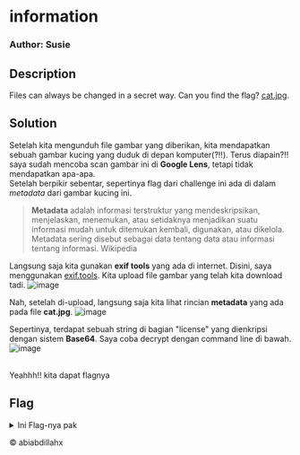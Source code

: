 # information
### Author: Susie

## Description
Files can always be changed in a secret way. Can you find the flag? [cat.jpg](https://mercury.picoctf.net/static/7cf6a33f90deeeac5c73407a1bdc99b6/cat.jpg).

## Solution
Setelah kita mengunduh file gambar yang diberikan, kita mendapatkan sebuah gambar kucing yang duduk di depan komputer(?!!).
Terus diapain?!! saya sudah mencoba scan gambar ini di **Google Lens**, tetapi tidak mendapatkan apa-apa.
</br>
Setelah berpikir sebentar, sepertinya flag dari challenge ini ada di dalam _metadata_ dari gambar kucing ini.
> **Metadata**
> adalah informasi terstruktur yang mendeskripsikan, menjelaskan, menemukan, atau setidaknya menjadikan suatu informasi mudah untuk ditemukan kembali, digunakan, atau dikelola. Metadata sering disebut sebagai data tentang data atau informasi tentang informasi. Wikipedia

Langsung saja kita gunakan **exif tools** yang ada di internet. Disini, saya menggunakan [exif.tools](https://exif.tools). Kita upload file gambar yang telah kita download tadi.
![image](https://github.com/user-attachments/assets/8563e775-56c9-46ca-b77d-52c3a504552a)</br>

Nah, setelah di-upload, langsung saja kita lihat rincian **metadata** yang ada pada file **cat.jpg**. 
![image](https://github.com/user-attachments/assets/ddfa3cdc-6bf8-4602-909a-7c5f12ef93bd)
</br>

Sepertinya, terdapat sebuah string di bagian "license" yang dienkripsi dengan sistem **Base64**. Saya coba decrypt dengan command line di bawah.
![image](https://github.com/user-attachments/assets/ad9cb4ec-ecff-4f39-8f9f-fb5fa8b60fd2)

</br>
Yeahhh!! kita dapat flagnya

## Flag
<details>
  <summary>Ini Flag-nya pak</summary>
  
  ```
  picoCTF{the_m3tadata_1s_modified}
  ```
</details>

<p>&copy abiabdillahx</p>


